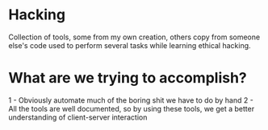 # Hacking

Collection of tools, some from my own creation, others copy from someone else's code <credit given where credit is due>
used to perform several tasks while learning ethical hacking.
 
# What are we trying to accomplish?

1 - Obviously automate much of the boring shit we have to do by hand
2 - All the tools are well documented, so by using these tools, we get a better understanding of client-server interaction
